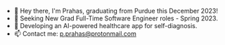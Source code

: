 - 👋 Hey there, I'm Prahas, graduating from Purdue this December 2023!
- 🌱 Seeking New Grad Full-Time Software Engineer roles - Spring 2023.
- 🏥 Developing an AI-powered healthcare app for self-diagnosis.
- 📫 Contact me: p.prahas@protonmail.com

